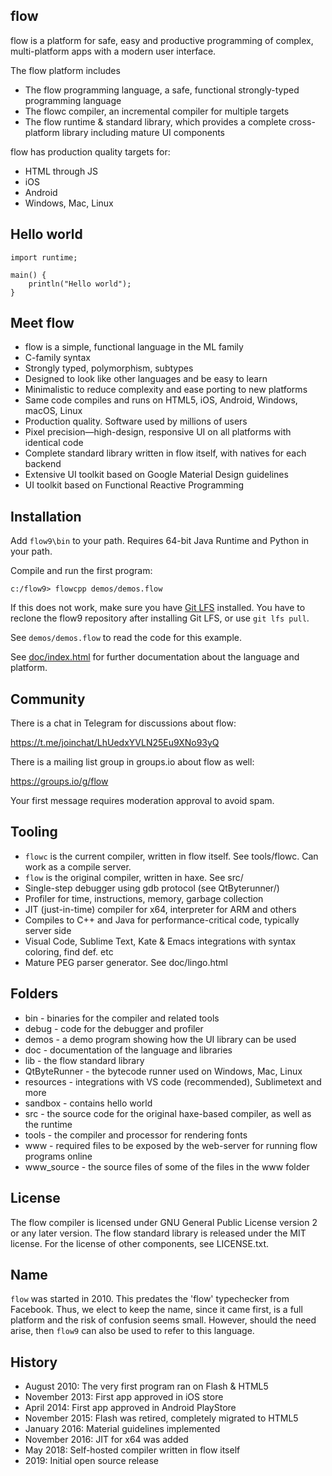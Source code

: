 flow
----

flow is a platform for safe, easy and productive programming of complex, multi-platform apps with a modern user interface.

The flow platform includes
- The flow programming language, a safe, functional strongly-typed programming language
- The flowc compiler, an incremental compiler for multiple targets
- The flow runtime & standard library, which provides a complete cross-platform library including mature UI components

flow has production quality targets for:

- HTML through JS
- iOS
- Android
- Windows, Mac, Linux

Hello world
-----------

    import runtime;

    main() {
    	println("Hello world");
    }

Meet flow
---------

- flow is a simple, functional language in the ML family
- C-family syntax
- Strongly typed, polymorphism, subtypes
- Designed to look like other languages and be easy to learn
- Minimalistic to reduce complexity and ease porting to new platforms
- Same code compiles and runs on HTML5, iOS, Android, Windows, macOS, Linux
- Production quality. Software used by millions of users
- Pixel precision—high-design, responsive UI on all platforms with identical code
- Complete standard library written in flow itself, with natives for each backend
- Extensive UI toolkit based on Google Material Design guidelines
- UI toolkit based on Functional Reactive Programming

Installation
------------

Add `flow9\bin` to your path. Requires 64-bit Java Runtime and Python in your path.

Compile and run the first program:

    c:/flow9> flowcpp demos/demos.flow

If this does not work, make sure you have [Git LFS](https://git-lfs.github.com) installed. 
You have to reclone the flow9 repository after installing Git LFS, or use `git lfs pull`.

See `demos/demos.flow` to read the code for this example.

See [doc/index.html](doc/index.html) for further documentation about the language and platform.

Community
---------

There is a chat in Telegram for discussions about flow:

https://t.me/joinchat/LhUedxYVLN25Eu9XNo93yQ

There is a mailing list group in groups.io about flow as well:

https://groups.io/g/flow

Your first message requires moderation approval to avoid spam.

Tooling
-------

- `flowc` is the current compiler, written in flow itself. See tools/flowc. Can work as a compile server.
- `flow` is the original compiler, written in haxe. See src/
- Single-step debugger using gdb protocol (see QtByterunner/)
- Profiler for time, instructions, memory, garbage collection
- JIT (just-in-time) compiler for x64, interpreter for ARM and others
- Compiles to C++ and Java for performance-critical code, typically server side
- Visual Code, Sublime Text, Kate & Emacs integrations with syntax coloring, find def. etc
- Mature PEG parser generator. See doc/lingo.html

Folders
-------

- bin - binaries for the compiler and related tools
- debug - code for the debugger and profiler
- demos - a demo program showing how the UI library can be used
- doc - documentation of the language and libraries
- lib - the flow standard library
- QtByteRunner - the bytecode runner used on Windows, Mac, Linux
- resources - integrations with VS code (recommended), Sublimetext and more
- sandbox - contains hello world
- src - the source code for the original haxe-based compiler, as well as the runtime
- tools - the compiler and processor for rendering fonts
- www - required files to be exposed by the web-server for running flow programs online
- www_source - the source files of some of the files in the www folder

License
-------

The flow compiler is licensed under GNU General Public License version 2 or any later version.
The flow standard library is released under the MIT license.
For the license of other components, see LICENSE.txt.

Name
----

`flow` was started in 2010. This predates the 'flow' typechecker from Facebook. Thus, we elect 
to keep the name, since it came first, is a full platform and the risk of confusion seems small. 
However, should the need arise, then `flow9` can also be used to refer to this language.

History
-------

- August 2010: The very first program ran on Flash & HTML5
- November 2013: First app approved in iOS store
- April 2014: First app approved in Android PlayStore
- November 2015: Flash was retired, completely migrated to HTML5
- January 2016: Material guidelines implemented
- November 2016: JIT for x64 was added
- May 2018: Self-hosted compiler written in flow itself
- 2019: Initial open source release
